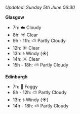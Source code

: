 *Updated: Sunday 5th June 06:30*

**Glasgow**

* 7h: :cloud: Cloudy
* 8h: :sunny: Clear
* 9h - 11h: :partly_sunny: Partly Cloudy
* 12h: :sunny: Clear
* 13h: :cyclone: Windy (:sunny:)
* 14h: :sunny: Clear
* 15h - 18h: :partly_sunny: Partly Cloudy

**Edinburgh**

* 7h: :foggy: Foggy
* 8h - 12h: :partly_sunny: Partly Cloudy
* 13h: :cyclone: Windy (:sunny:)
* 14h - 18h: :partly_sunny: Partly Cloudy
